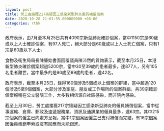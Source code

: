 ```yaml
---
layout: post
title: 勞工處接獲217宗疑因工感染新型肺炎僱員補償個案
date: 2020-10-28 21:01:55.000000000 +08:00
categories: rthk
---
```


政府表示，由7月至本月25日共有4090宗新型肺炎確診個案，當中1150宗是60歲或以上人士確診個案，有97人死亡，絕大部分是60歲或以上人士死亡個案，只有1宗是60歲以下人士。

食物及衞生局局長陳肇始書面回覆議員陳沛然的質詢表示，截至本月25日，本港新型肺炎確診個案超過5200宗，當中30至39歲的患者最多，達877人，另有105名患者離世，當中最多的是80歲至89歲的患者，達42名。

政府表示，截至本月25日，錄得160個涉及5個或以上個案的群組，當中超過120個涉及5至9個個案，大部分涉及家庭、朋友或工作場所的個案群組，共39宗確診個案報稱在公立醫院工作，大多數相信源自社區感染，而非院內感染。

截至上月30日，勞工處接獲217宗懷疑因工感染新型肺炎的僱員補償個案，當中從事運輸、倉庫、郵政及速遞服務業、資訊及通訊業的僱員最多，達63宗。其中215宗個案的僱主已向處方呈報，當中1宗個案因僱主已支付補償而完結，有16宗個案因僱員撤銷申索或沒有回應而未能跟進。
